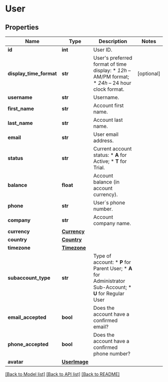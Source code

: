 # User

## Properties
Name | Type | Description | Notes
------------ | ------------- | ------------- | -------------
**id** | **int** | User ID. | 
**display_time_format** | **str** | User&#39;s preferred format of time display: * *12h* – AM/PM format; * *24h* – 24 hour clock format.  | [optional] 
**username** | **str** | Username. | 
**first_name** | **str** | Account first name. | 
**last_name** | **str** | Account last name. | 
**email** | **str** | User email address. | 
**status** | **str** | Current account status: * **A** for Active; * **T** for Trial.  | 
**balance** | **float** | Account balance (in account currency). | 
**phone** | **str** | User&#x60;s phone number. | 
**company** | **str** | Account company name. | 
**currency** | [**Currency**](Currency.md) |  | 
**country** | [**Country**](Country.md) |  | 
**timezone** | [**Timezone**](Timezone.md) |  | 
**subaccount_type** | **str** | Type of account: * **P** for Parent User; * **A** for Administrator Sub-Account; * **U** for Regular User  | 
**email_accepted** | **bool** | Does the account have a confirmed email? | 
**phone_accepted** | **bool** | Does the account have a confirmed phone number? | 
**avatar** | [**UserImage**](UserImage.md) |  | 

[[Back to Model list]](../README.md#documentation-for-models) [[Back to API list]](../README.md#documentation-for-api-endpoints) [[Back to README]](../README.md)


